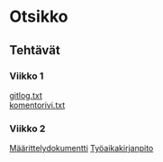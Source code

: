 # Otsikko

## Tehtävät

### Viikko 1

[gitlog.txt](https://github.com/savalre/ot-harjoitustyo/blob/master/laskarit/viikko1/gitlog.txt)  
[komentorivi.txt](https://github.com/savalre/ot-harjoitustyo/blob/master/laskarit/viikko1/komentorivi.txt)

### Viikko 2
[Määrittelydokumentti](https://github.com/savalre/ot-harjoitustyo/blob/master/dokumentaatio/vaatimusmaarittely.md) 
[Työaikakirjanpito](https://github.com/savalre/ot-harjoitustyo/blob/master/dokumentaatio/tyoaikakirjanpito.md)
